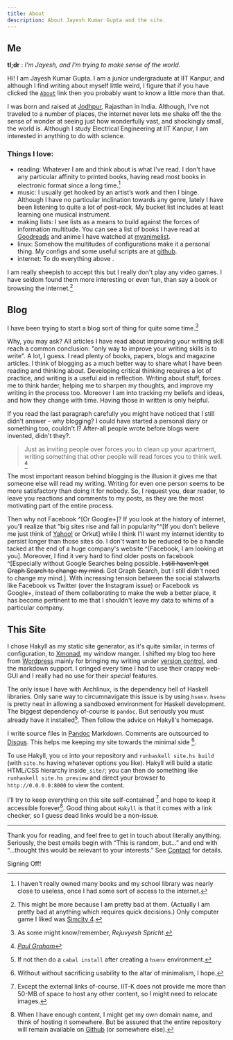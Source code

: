 ```yaml
---
title: About
description: About Jayesh Kumar Gupta and the site.
---
```


Me
---

**tl;dr** : *I'm Jayesh, and I'm trying to make sense of the world.*


Hi! I am Jayesh Kumar Gupta. I am a junior undergraduate at IIT Kanpur, and although I find writing about myself little weird, I figure that if you have clicked the [`About`](#) link then you probably want to know a little more than that. 

I was born and raised at [Jodhpur](https://en.wikipedia.org/wiki/Jodhpur), Rajasthan in India. Although, I've not traveled to a number of places, the internet never lets me shake off the the sense of wonder at seeing just how wonderfully vast, and shockingly small, the world is. Although I study Electrical Engineering at IIT Kanpur, I am interested in anything to do with science.

### Things I love:

- reading: Whatever I am and think about is what I've read. I don't have any particular affinity to printed books, having read most books in electronic format since a long time.[^0]
- music: I usually get hooked by an artist’s work and then I binge. Although I have no particular inclination towards any genre, lately I have been listening to quite a lot of post-rock. My bucket list includes at least learning one musical instrument.
- making lists: I see lists as a means to build against the forces of information multitude. You can see a list of books I have read at [Goodreads](http://www.goodreads.com/review/list/7482598?shelf=read&sort=rating) and anime I have watched at [myanimelist](http://myanimelist.net/animelist/rejuvyesh&show=0&order=4).
- linux: Somehow the multitudes of configurations make it a personal thing. My configs and some useful scripts are at [github](https://github.com/rejuvyesh).
- internet: To do everything above <span aria-hidden="true" class="icon-arrow-up"></span>.

I am really sheepish to accept this but I really don't play any video games. I have seldom found them more interesting or even fun, than say a book or browsing the internet.[^3]


Blog
----

I have been trying to start a blog sort of thing for quite some time.[^2]

Why, you may ask? All articles I have read about improving your writing skill reach a common conclusion: "only way to improve your writing skills is to write". A lot, I guess. I read plenty of books, papers, blogs and magazine articles. I think of blogging as a much better way to share what I have been reading and thinking about. Developing critical thinking requires a lot of practice, and writing is a useful aid in reflection. Writing about stuff, forces me to think harder, helping me to sharpen my thoughts, and improve my writing in the process too. Moreover I am into tracking my beliefs and ideas, and how they change with time. Having those in written is only helpful.

If you read the last paragraph carefully you might have noticed that I still didn't answer - why blogging? I could have started a personal diary or something too, couldn't I? After-all people wrote before blogs were invented, didn't they?.

> Just as inviting people over forces you to clean up your apartment, writing something that other people will read forces you to think well. [^graham]

The most important reason behind blogging is the illusion it gives me that someone else will read my writing. Writing for even one person seems to be more satisfactory than doing it for nobody. So, I request you, dear reader, to leave you reactions and comments to my posts, as they are the most motivating part of the entire process.

Then why not Facebook ^[Or Google+]? If you look at the history of internet, you'll realize that "big sites rise and fall in popularity"^[If you don't believe me just think of [Yahoo!](http://yahoo.com) or Orkut] while I think I'll want my internet identity to persist longer than those sites do. I don't want to be reduced to be a handle tacked at the end of a huge company's website ^[Facebook, I am looking at you]. Moreover, I find it very hard to find older posts on facebook ^[Especially without Google Searches being possible. ~~I still haven't got Graph Search to change my mind.~~ Got Graph Search, but I still didn't need to change my mind.]. With increasing tension between the social stalwarts like Facebook vs Twitter (over the Instagram issue) or Facebook vs Google+, instead of them collaborating to make the web a better place, it has become pertinent to me that I shouldn't leave my data to whims of a particular company.



[^0]: I haven't really owned many books and my school library was nearly close to useless, once I had some sort of access to the internet.
[^graham]: [_Paul Graham_](http://www.paulgraham.com/essay.html)
[^2]: As some might know/remember, _Rejuvyesh Spricht_.
[^3]: This might be more because I am pretty bad at them. (Actually I am pretty bad at anything which requires quick decisions.) Only computer game I liked was [Simcity 4](http://en.wikipedia.org/wiki/SimCity_4).


This Site
---------

I chose Hakyll as my static site generator, as it's quite similar, in terms of configuration, to [Xmonad](http://xmonad.org), my window manger. I shifted my blog too here from [Wordpress](http://wordpress.com) mainly for bringing my writing under [version control](http://git-scm.com/book/en/Getting-Started-About-Version-Control), and the markdown support. I cringed every time I had to use their crappy web-GUI and I really had no use for their _special_ features.

The only issue I have with Archlinux, is the dependency hell of Haskell libraries. Only sane way to circumnavigate this issue is by using `hsenv`. `hsenv` is pretty neat in allowing a sandboxed environment for Haskell development. The biggest dependency of-course is `pandoc`. But seriously you must already have it installed[^a]. Then follow the advice on Hakyll's homepage.

I write source files in [Pandoc](http://johnmacfarlane.net/pandoc/) Markdown. Comments are outsourced to [Disqus](http://disqus.com/). This helps me keeping my site towards the minimal side [^b].

To use Hakyll, you `cd` into your repository and `runhaskell site.hs build` (with `site.hs` having whatever options you like). Hakyll will build a static HTML/CSS hierarchy inside`_site/`; you can then do something like `runhaskell site.hs preview` and direct your browser to `http://0.0.0.0:8000` to view the content.

I'll try to keep everything on this site self-contained [^c] and hope to keep it accessible forever[^d]. Good thing about `Hakyll` is that it comes with a link checker, so I guess dead links would be a non-issue.

[^a]: If not then do a `cabal install` after creating a `hsenv` environment.

[^b]: Without  without sacrificing usability to the altar of minimalism,  I hope.

[^c]: Except the external links of-course. IIT-K does not provide me more than 50-MB of space to host any other content, so I might need to relocate images.

[^d]: When I have enough content, I might get my own domain name, and think of hosting it somewhere. But be assured that the entire repository will remain available on [Github](http://github.com) (or somewhere else).

****

Thank you for reading, and feel free to get in touch about literally anything. Seriously, the best emails begin with “This is random, but…” and end with “…thought this would be relevant to your interests.” See [Contact](/contact.html) for details.

Signing Off!

